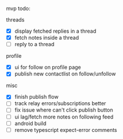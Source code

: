 mvp todo:

threads

- [x] display fetched replies in a thread
- [x] fetch notes inside a thread
- [ ] reply to a thread

profile

- [x] ui for follow on profile page
- [x] publish new contactlist on follow/unfollow

misc

- [x] finish publish flow
- [ ] track relay errors/subscriptions better
- [ ] fix issue where can't click publish button
- [ ] ui lag/fetch more notes on following feed
- [ ] android build
- [ ] remove typescript expect-error comments
